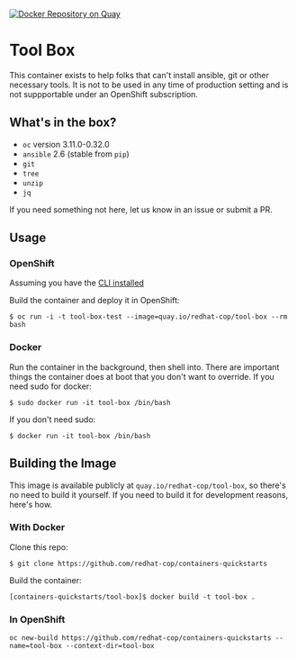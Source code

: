 [![Docker Repository on Quay](https://quay.io/repository/redhat-cop/tool-box/status "Docker Repository on Quay")](https://quay.io/repository/redhat-cop/tool-box)

# Tool Box

This container exists to help folks that can't install ansible, git or other necessary tools. It is not to be used in any time of production setting and is not suppportable under an OpenShift subscription.

## What's in the box?

- `oc` version 3.11.0-0.32.0
- `ansible` 2.6 (stable from `pip`)
- `git`
- `tree`
- `unzip`
- `jq`

If you need something not here, let us know in an issue or submit a PR.

## Usage

### OpenShift

Assuming you have the [CLI installed](https://docs.openshift.com/container-platform/latest/cli_reference/get_started_cli.html)

Build the container and deploy it in OpenShift:

`$ oc run -i -t tool-box-test --image=quay.io/redhat-cop/tool-box --rm bash`

### Docker

Run the container in the background, then shell into. There are important things the container does at boot that you don't want to override. If you need sudo for docker:

`$ sudo docker run -it tool-box /bin/bash`

If you don't need sudo:

`$ docker run -it tool-box /bin/bash`

## Building the Image

This image is available publicly at `quay.io/redhat-cop/tool-box`, so there's no need to build it yourself. If you need to build it for development reasons, here's how.

### With Docker

Clone this repo:

`$ git clone https://github.com/redhat-cop/containers-quickstarts`

Build the container:

`[containers-quickstarts/tool-box]$ docker build -t tool-box .`

### In OpenShift

`oc new-build https://github.com/redhat-cop/containers-quickstarts --name=tool-box --context-dir=tool-box`
